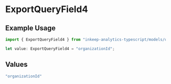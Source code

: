 # ExportQueryField4

## Example Usage

```typescript
import { ExportQueryField4 } from "inkeep-analytics-typescript/models/operations";

let value: ExportQueryField4 = "organizationId";
```

## Values

```typescript
"organizationId"
```